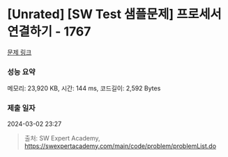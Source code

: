 # [Unrated] [SW Test 샘플문제] 프로세서 연결하기 - 1767 

[문제 링크](https://swexpertacademy.com/main/code/problem/problemDetail.do?contestProbId=AV4suNtaXFEDFAUf) 

### 성능 요약

메모리: 23,920 KB, 시간: 144 ms, 코드길이: 2,592 Bytes

### 제출 일자

2024-03-02 23:27



> 출처: SW Expert Academy, https://swexpertacademy.com/main/code/problem/problemList.do